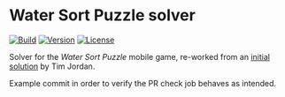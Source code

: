 # Water Sort Puzzle solver

[![Build][workflow-build-badge]][workflow-build]
[![Version][latest-release-badge]][latest-release]
[![License][license-badge]][license]

Solver for the _Water Sort Puzzle_ mobile game, re-worked from an [initial solution][initial-commit]
by Tim Jordan.

Example commit in order to verify the PR check job behaves as intended.

[initial-commit]: https://github.com/jakemarsden/water-sort-puzzle/tree/eff9de7398fb92252d46b9ae809589f6e1bf8ebd/src/watermixpuzzle
[latest-release]: https://github.com/jakemarsden/water-sort-puzzle/releases
[latest-release-badge]: https://img.shields.io/github/v/tag/jakemarsden/water-sort-puzzle?label=version&sort=semver
[license]: https://github.com/jakemarsden/water-sort-puzzle/blob/develop/LICENSE
[license-badge]: https://img.shields.io/github/license/jakemarsden/water-sort-puzzle?label=license
[workflow-build]: https://github.com/jakemarsden/water-sort-puzzle/actions?query=workflow%3ABuild
[workflow-build-badge]: https://github.com/jakemarsden/water-sort-puzzle/workflows/Build/badge.svg
